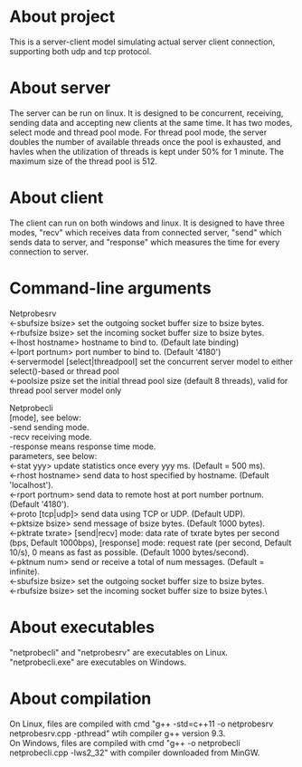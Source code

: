 # About project
This is a server-client model simulating actual server client connection, supporting both udp and tcp protocol.

# About server
The server can be run on linux. It is designed to be concurrent, receiving, sending data and accepting new clients at the same time. It has two modes, select mode and thread pool mode. For thread pool mode, the server doubles the number of available threads once the pool is exhausted, and havles when the utilization of threads is kept under 50% for 1 minute. The maximum size of the thread pool is 512.

# About client
The client can run on both windows and linux. It is designed to have three modes, "recv" which receives data from connected server, "send" which sends data to server, and "response" which measures the time for every connection to server.

# Command-line arguments
  Netprobesrv\
  <-sbufsize bsize>                   set the outgoing socket buffer size to bsize bytes.\
  <-rbufsize bsize>                   set the incoming socket buffer size to bsize bytes.\
  <-lhost hostname>                   hostname to bind to. (Default late binding)\
  <-lport portnum>                    port number to bind to. (Default '4180')\
  <-servermodel [select|threadpool]   set the concurrent server model to either select()-based or thread pool\
  <-poolsize psize                    set the initial thread pool size (default 8 threads), valid for thread pool server model only
  
  Netprobecli\
  [mode], see below:\
    -send sending mode.\
    -recv receiving mode.\
    -response means response time mode.\
  parameters, see below:\
  <-stat yyy>         update statistics once every yyy ms. (Default = 500 ms).\
  <-rhost hostname>   send data to host specified by hostname. (Default 'localhost').\
  <-rport portnum>    send data to remote host at port number portnum. (Default '4180').\
  <-proto [tcp|udp]>          send data using TCP or UDP. (Default UDP).\
  <-pktsize bsize>    send message of bsize bytes. (Default 1000 bytes).\
  <-pktrate txrate>   [send|recv] mode: data rate of txrate bytes per second (bps, Default 1000bps), [response] mode: request rate (per second, Default 10/s), 0 means as fast as possible. (Default 1000 bytes/second).\
  <-pktnum num>       send or receive a total of num messages. (Default = infinite).\
  <-sbufsize bsize>   set the outgoing socket buffer size to bsize bytes.\
  <-rbufsize bsize>   set the incoming socket buffer size to bsize bytes.\

# About executables
"netprobecli" and "netprobesrv" are executables on Linux.\
"netprobecli.exe" are executables on Windows.

# About compilation
On Linux, files are compiled with cmd "g++ -std=c++11 -o netprobesrv netprobesrv.cpp -pthread" wtih compiler g++ version 9.3.\
On Windows, files are compiled with cmd "g++ -o netprobecli netprobecli.cpp -lws2_32" with compiler downloaded from MinGW.
